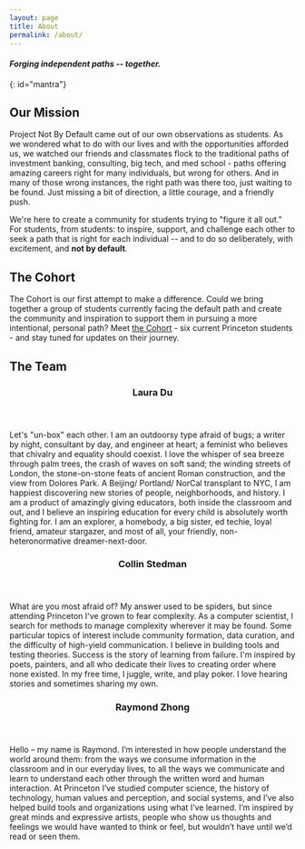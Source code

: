 ```yaml
---
layout: page
title: About
permalink: /about/
---
```


#### *Forging independent paths -- together.*
{: id="mantra"}

## Our Mission

Project Not By Default came out of our own observations as students. As we wondered what to do with our lives and with the opportunities afforded us, we watched our friends and classmates flock to the traditional paths of investment banking, consulting, big tech, and med school - paths offering amazing careers right for many individuals, but wrong for others. And in many of those wrong instances, the right path was there too, just waiting to be found. Just missing a bit of direction, a little courage, and a friendly push. 

We're here to create a community for students trying to "figure it all out." For students, from students: to inspire, support, and challenge each other to seek a path that is right for each individual --  and to do so deliberately, with excitement, and **not by default**.

## The Cohort

The Cohort is our first attempt to make a difference. Could we bring together a group of students currently facing the default path and create the community and inspiration to support them in pursuing a more intentional, personal path? Meet <a class="page-link" href="/cohort/">the Cohort</a> - six current Princeton students - and stay tuned for updates on their journey. 

[//]: # (## The Community)

## The Team

<header class="bio-header">
  <div class='headshot' style='background: url({{ site.baseurl }}/assets/img/ldu.jpg); background-size: cover'></div>
  <div class='meta-wrap'>
    <h3 class='bio-title'>Laura Du</h3>
  </div>
</header>

Let's "un-box" each other. I am an outdoorsy type afraid of bugs; a writer by night, consultant by day, and engineer at heart; a feminist who believes that chivalry and equality should coexist. I love the whisper of sea breeze through palm trees, the crash of waves on soft sand; the winding streets of London, the stone-on-stone feats of ancient Roman construction, and the view from Dolores Park. A Beijing/ Portland/ NorCal transplant to NYC, I am happiest discovering new stories of people, neighborhoods, and history. I am a product of amazingly giving educators, both inside the classroom and out, and I believe an inspiring education for every child is absolutely worth fighting for. I am an explorer, a homebody, a big sister, ed techie, loyal friend, amateur stargazer, and most of all, your friendly, non-heteronormative dreamer-next-door. 

<header class="bio-header">
  <div class='headshot' style='background: url({{ site.baseurl }}/assets/img/cstedman.jpg); background-size: cover'></div>
  <div class='meta-wrap'>
    <h3 class='bio-title'>Collin Stedman</h3>
  </div>
</header>

What are you most afraid of? My answer used to be spiders, but since attending Princeton I've grown to fear complexity. As a computer scientist, I search for methods to manage complexity wherever it may be found. Some particular topics of interest include community formation, data curation, and the difficulty of high-yield communication. I believe in building tools and testing theories. Success is the story of learning from failure. I'm inspired by poets, painters, and all who dedicate their lives to creating order where none existed. In my free time, I juggle, write, and play poker. I love hearing stories and sometimes sharing my own. 

<header class="bio-header">
  <div class='headshot' style='background: url({{ site.baseurl }}/assets/img/rzhong.jpg); background-size: cover'></div>
  <div class='meta-wrap'>
    <h3 class='bio-title'>Raymond Zhong</h3>
  </div>
</header>

Hello – my name is Raymond. I’m interested in how people understand the world around them: from the ways we consume information in the classroom and in our everyday lives, to all the ways we communicate and learn to understand each other through the written word and human interaction. At Princeton I’ve studied computer science, the history of technology, human values and perception, and social systems, and I’ve also helped build tools and organizations using what I’ve learned. I’m inspired by great minds and expressive artists, people who show us thoughts and feelings we would have wanted to think or feel, but wouldn’t have until we’d read or seen them.

[//]: # (## The Newsletter)
